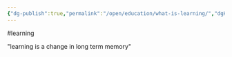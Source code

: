 ```yaml
---
{"dg-publish":true,"permalink":"/open/education/what-is-learning/","dgHomeLink":true,"dgPassFrontmatter":false}
---
```



#learning

"learning is a change in long term memory"